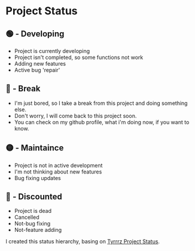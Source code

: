 # Project Status

## 🟢 - Developing
- Project is currently developing
- Project isn't completed, so some functions not work
- Adding new features
- Active bug 'repair'
## 🔵 - Break
- I'm just bored, so I take a break from this project and doing something else.
- Don't worry, I will come back to this project soon.
- You can check on my github profile, what i'm doing now, if you want to know.
## 🟡 - Maintaince
- Project is not in active development
- I'm not thinking about new features
- Bug fixing updates
## 🔴 - Discounted
- Project is dead
- Cancelled
- Not-bug fixing
- Not-feature adding

I created this status hierarchy, basing on [Tyrrrz Project Status](https://github.com/Tyrrrz/.github/blob/master/docs/project-status.md).
